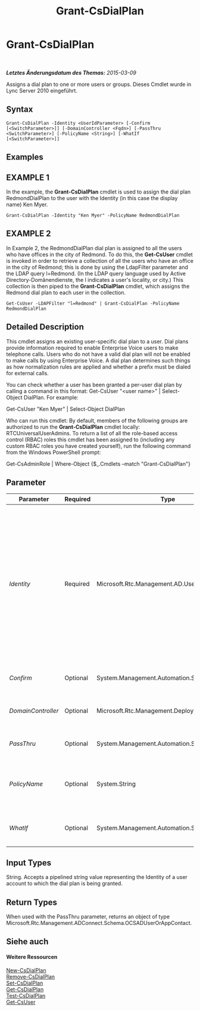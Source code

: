 ﻿---
title: Grant-CsDialPlan
TOCTitle: Grant-CsDialPlan
ms:assetid: 730ad014-b1e8-4f0a-be78-32b1b5488b78
ms:mtpsurl: https://technet.microsoft.com/de-de/library/Gg398547(v=OCS.15)
ms:contentKeyID: 49294393
ms.date: 05/19/2016
mtps_version: v=OCS.15
ms.translationtype: HT
---

# Grant-CsDialPlan

 

_**Letztes Änderungsdatum des Themas:** 2015-03-09_

Assigns a dial plan to one or more users or groups. Dieses Cmdlet wurde in Lync Server 2010 eingeführt.

## Syntax

    Grant-CsDialPlan -Identity <UserIdParameter> [-Confirm [<SwitchParameter>]] [-DomainController <Fqdn>] [-PassThru <SwitchParameter>] [-PolicyName <String>] [-WhatIf [<SwitchParameter>]]

## Examples

## EXAMPLE 1

In the example, the **Grant-CsDialPlan** cmdlet is used to assign the dial plan RedmondDialPlan to the user with the Identity (in this case the display name) Ken Myer.

    Grant-CsDialPlan -Identity "Ken Myer" -PolicyName RedmondDialPlan

## EXAMPLE 2

In Example 2, the RedmondDialPlan dial plan is assigned to all the users who have offices in the city of Redmond. To do this, the **Get-CsUser** cmdlet is invoked in order to retrieve a collection of all the users who have an office in the city of Redmond; this is done by using the LdapFilter parameter and the LDAP query l=Redmond. (In the LDAP query language used by Active Directory-Domänendienste, the l indicates a user's locality, or city.) This collection is then piped to the **Grant-CsDialPlan** cmdlet, which assigns the Redmond dial plan to each user in the collection.

    Get-CsUser -LDAPFilter "l=Redmond" | Grant-CsDialPlan -PolicyName RedmondDialPlan

## Detailed Description

This cmdlet assigns an existing user-specific dial plan to a user. Dial plans provide information required to enable Enterprise Voice users to make telephone calls. Users who do not have a valid dial plan will not be enabled to make calls by using Enterprise Voice. A dial plan determines such things as how normalization rules are applied and whether a prefix must be dialed for external calls.

You can check whether a user has been granted a per-user dial plan by calling a command in this format: Get-CsUser "\<user name\>" | Select-Object DialPlan. For example:

Get-CsUser "Ken Myer" | Select-Object DialPlan

Who can run this cmdlet: By default, members of the following groups are authorized to run the **Grant-CsDialPlan** cmdlet locally: RTCUniversalUserAdmins. To return a list of all the role-based access control (RBAC) roles this cmdlet has been assigned to (including any custom RBAC roles you have created yourself), run the following command from the Windows PowerShell prompt:

Get-CsAdminRole | Where-Object {$\_.Cmdlets –match "Grant-CsDialPlan"}

## Parameter


<table>
<colgroup>
<col style="width: 25%" />
<col style="width: 25%" />
<col style="width: 25%" />
<col style="width: 25%" />
</colgroup>
<thead>
<tr class="header">
<th>Parameter</th>
<th>Required</th>
<th>Type</th>
<th>Description</th>
</tr>
</thead>
<tbody>
<tr class="odd">
<td><p><em>Identity</em></p></td>
<td><p>Required</p></td>
<td><p>Microsoft.Rtc.Management.AD.UserIdParameter</p></td>
<td><p>The Identity (unique identifier) of the user to whom the dial plan is being assigned.</p>
<p>User identities can be specified using one of four formats: 1) The user's SIP address; 2) the user's user principal name (UPN); 3) the user's domain name and logon name, in the form domain\logon (for example, litwareinc\kenmyer); and, 4) the user's Active Directory display name (for example, Ken Myer).</p>
<p>Note that you can use the asterisk (*) wildcard character when using the Display Name as the user Identity. For example, the Identity &quot;* Smith&quot; would return all the users with the last name Smith.</p>
<p>Full data type: Microsoft.Rtc.Management.AD.UserIdParameter</p></td>
</tr>
<tr class="even">
<td><p><em>Confirm</em></p></td>
<td><p>Optional</p></td>
<td><p>System.Management.Automation.SwitchParameter</p></td>
<td><p>Fordert Sie vor der Ausführung des Befehls zum Bestätigen auf.</p></td>
</tr>
<tr class="odd">
<td><p><em>DomainController</em></p></td>
<td><p>Optional</p></td>
<td><p>Microsoft.Rtc.Management.Deploy.Fqdn</p></td>
<td><p>Allows you to specify a domain controller. If no domain controller is specified, the first available will be used.</p></td>
</tr>
<tr class="even">
<td><p><em>PassThru</em></p></td>
<td><p>Optional</p></td>
<td><p>System.Management.Automation.SwitchParameter</p></td>
<td><p>Returns the results of the command. By default, this cmdlet does not generate any output.</p></td>
</tr>
<tr class="odd">
<td><p><em>PolicyName</em></p></td>
<td><p>Optional</p></td>
<td><p>System.String</p></td>
<td><p>The Identity value of the dial plan to be assigned to the user. (Note that this includes only the name portion of the Identity. Per-user dial plan identities include a prefix of tag: that should not be included with the PolicyName.)</p></td>
</tr>
<tr class="even">
<td><p><em>WhatIf</em></p></td>
<td><p>Optional</p></td>
<td><p>System.Management.Automation.SwitchParameter</p></td>
<td><p>Beschreibt die Auswirkungen einer Ausführung des Befehls, ohne den Befehl tatsächlich auszuführen.</p></td>
</tr>
</tbody>
</table>


## Input Types

String. Accepts a pipelined string value representing the Identity of a user account to which the dial plan is being granted.

## Return Types

When used with the PassThru parameter, returns an object of type Microsoft.Rtc.Management.ADConnect.Schema.OCSADUserOrAppContact.

## Siehe auch

#### Weitere Ressourcen

[New-CsDialPlan](new-csdialplan.md)  
[Remove-CsDialPlan](remove-csdialplan.md)  
[Set-CsDialPlan](set-csdialplan.md)  
[Get-CsDialPlan](get-csdialplan.md)  
[Test-CsDialPlan](test-csdialplan.md)  
[Get-CsUser](get-csuser.md)


